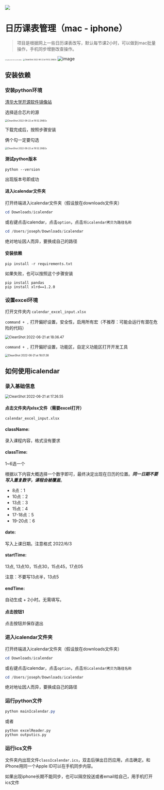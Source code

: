 <img src="./img/logo2.png"/>

# 日历课表管理（mac - iphone）

> 项目是根据网上一些日历课表改写，默认每节课2小时，可以做到mac批量操作，手机同步增删改查操作。

<img src="./img/mac_calendar.png" alt="CleanShot 2022-06-22 at 19.52.28@2x" style="zoom:20%;" />

<img src="./img/ipad_calendar.jpeg" alt="CleanShot 2022-06-22 at 19.52.28@2x" style="zoom:40%;" />

<img src="./img/iphone_calendar2.png" alt="image"/>

## 安装依赖

### 安装python环境

[清华大学开源软件镜像站](https://mirrors.tuna.tsinghua.edu.cn/anaconda/archive/?C=M&O=A)

选择适合芯片的源

<img src="./img/anaconda_download.png" alt="CleanShot 2022-06-22 at 19.52.28@2x" style="zoom:50%;" />

下载完成后，按照步骤安装

俩个勾一定要勾选

<img src="./img/anaconda_install.png" alt="CleanShot 2022-06-22 at 19.52.28@2x" style="zoom:50%;" />

#### 测试python版本

```shell
python --version
```

出现版本号即成功

#### 进入icalendar文件夹

打开终端进入icalendar文件夹（假设放在downloads文件夹）

```powershell
cd Downloads/icalendar
```

或右键点击icalendar，点击```option```，点击```将icalendar拷贝为路径名称```

```powershell
cd /Users/joseph/Downloads/icalendar
```

绝对地址因人而异，要换成自己的路径

#### 安装依赖

```shell
pip install -r requirements.txt
```

如果失败，也可以按照这个步骤安装

```shell
pip install pandas
pip install xlrd==1.2.0
```

### 设置excel环境

打开文件夹内 ```calendar_excel_input.xlsx```

```command + ,``` 打开偏好设置，安全性，启用所有宏（不推荐：可能会运行有潜在危险的代码）

<img src="./img/excel_setting.png" alt="CleanShot 2022-06-21 at 18.06.47" style="zoom:80%;" />

```command + ,``` 打开偏好设置，功能区，自定义功能区打开开发工具

<img src="./img/excel_developer.png" alt="CleanShot 2022-06-21 at 18.01.38" style="zoom:60%;" />



## 如何使用icalendar

### 录入基础信息

<img src="./img/info_input.png" alt="CleanShot 2022-06-21 at 17.26.55" style="zoom:80%;" />

#### 点击文件夹内xlsx文件（需要excel打开）
```calendar_excel_input.xlsx```

#### className: 

录入课程内容，格式没有要求

#### classTime: 

1~6选一个

根据以下内容大概选择一个数字即可，最终决定出现在日历的位置。***同一日期不要写入重复数字，课程会被覆盖***。

- 8点：1
- 10点：2
- 13点：3
- 15点：4
- 17-18点：5
- 19-20点：6

#### date: 

写入上课日期。注意格式 2022/6/3

#### startTime: 

13点, 13点10，15点30，15点45，17点05

注意：不要写13点半，13点5

#### endTime: 

自动生成 + 2小时。无需填写。

#### 点击按钮1

点击按钮并保存退出

### 进入icalendar文件夹

打开终端进入icalendar文件夹（假设放在downloads文件夹）

```powershell
cd Downloads/icalendar
```

或右键点击icalendar，点击```option```，点击```将icalendar拷贝为路径名称```

```powershell
cd /Users/joseph/Downloads/icalendar
```

绝对地址因人而异，要换成自己的路径

### 运行python文件

```powershell
python mainIcalendar.py
```

或者

```python
python excelReader.py
python outputics.py
```



### 运行ics文件

文件夹内出现文件```classIcalendar.ics```，双击后弹出日历应用，点击确定。和iPhone用同一个Apple ID可以在手机同步内容。

如果出现iphone长期不能同步，也可以隔空投送或者email给自己，用手机打开ics文件

